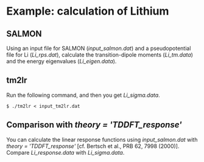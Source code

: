 # Example: calculation of Lithium

## SALMON
Using an input file for SALMON (*input_salmon.dat*) and a pseudopotential file for Li (*Li_rps.dat*), calculate the transition-dipole moments (*Li_tm.data*) and the energy eigenvalues (*Li_eigen.data*).

## tm2lr

Run the following command, and then you get *Li_sigma.data*.
```
$ ./tm2lr < input_tm2lr.dat
```

## Comparison with *theory = 'TDDFT_response'*
You can calculate the linear response functions using *input_salmon.dat* with *theory = 'TDDFT_response'* [cf. Bertsch et al., PRB 62, 7998 (2000)].
Compare *Li_response.data* with *Li_sigma.data*.
